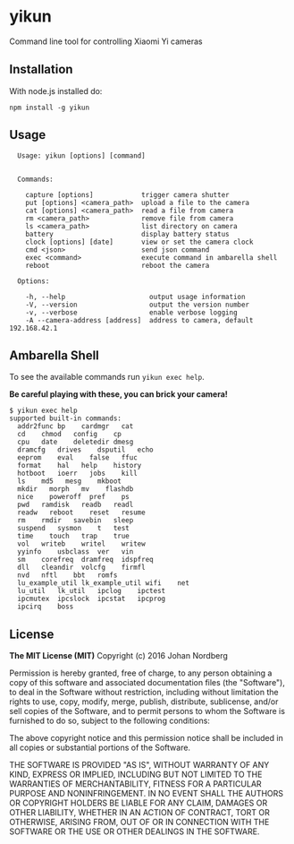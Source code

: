 
yikun
=====

Command line tool for controlling Xiaomi Yi cameras


Installation
------------

With node.js installed do:

```
npm install -g yikun
```


Usage
-----

```
  Usage: yikun [options] [command]


  Commands:

    capture [options]            trigger camera shutter
    put [options] <camera_path>  upload a file to the camera
    cat [options] <camera_path>  read a file from camera
    rm <camera_path>             remove file from camera
    ls <camera_path>             list directory on camera
    battery                      display battery status
    clock [options] [date]       view or set the camera clock
    cmd <json>                   send json command
    exec <command>               execute command in ambarella shell
    reboot                       reboot the camera

  Options:

    -h, --help                     output usage information
    -V, --version                  output the version number
    -v, --verbose                  enable verbose logging
    -A --camera-address [address]  address to camera, default 192.168.42.1

```


Ambarella Shell
---------------

To see the available commands run `yikun exec help`.

**Be careful playing with these, you can brick your camera!**

```
$ yikun exec help
supported built-in commands:
  addr2func bp    cardmgr   cat
  cd    chmod   config    cp
  cpu   date    deletedir dmesg
  dramcfg   drives    dsputil   echo
  eeprom    eval    false   ffuc
  format    hal   help    history
  hotboot   ioerr   jobs    kill
  ls    md5   mesg    mkboot
  mkdir   morph   mv    flashdb
  nice    poweroff  pref    ps
  pwd   ramdisk   readb   readl
  readw   reboot    reset   resume
  rm    rmdir   savebin   sleep
  suspend   sysmon    t   test
  time    touch   trap    true
  vol   writeb    writel    writew
  yyinfo    usbclass  ver   vin
  sm    corefreq  dramfreq  idspfreq
  dll   cleandir  volcfg    firmfl
  nvd   nftl    bbt   romfs
  lu_example_util lk_example_util wifi    net
  lu_util   lk_util   ipclog    ipctest
  ipcmutex  ipcslock  ipcstat   ipcprog
  ipcirq    boss
```


License
-------

**The MIT License (MIT)**
Copyright (c) 2016 Johan Nordberg

Permission is hereby granted, free of charge, to any person obtaining a copy of this software and associated documentation files (the "Software"), to deal in the Software without restriction, including without limitation the rights to use, copy, modify, merge, publish, distribute, sublicense, and/or sell copies of the Software, and to permit persons to whom the Software is furnished to do so, subject to the following conditions:

The above copyright notice and this permission notice shall be included in all copies or substantial portions of the Software.

THE SOFTWARE IS PROVIDED "AS IS", WITHOUT WARRANTY OF ANY KIND, EXPRESS OR IMPLIED, INCLUDING BUT NOT LIMITED TO THE WARRANTIES OF MERCHANTABILITY, FITNESS FOR A PARTICULAR PURPOSE AND NONINFRINGEMENT. IN NO EVENT SHALL THE AUTHORS OR COPYRIGHT HOLDERS BE LIABLE FOR ANY CLAIM, DAMAGES OR OTHER LIABILITY, WHETHER IN AN ACTION OF CONTRACT, TORT OR OTHERWISE, ARISING FROM, OUT OF OR IN CONNECTION WITH THE SOFTWARE OR THE USE OR OTHER DEALINGS IN THE SOFTWARE.
